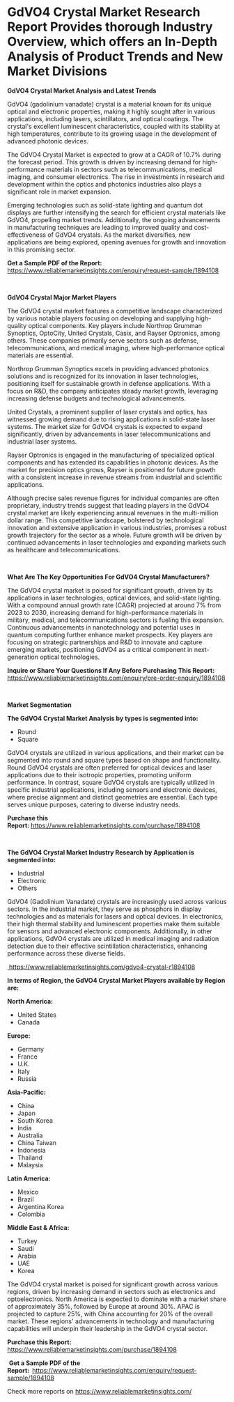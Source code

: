 <p><h1>GdVO4 Crystal Market Research Report Provides thorough Industry Overview, which offers an In-Depth Analysis of Product Trends and New Market Divisions</h1></p><p><strong>GdVO4 Crystal Market Analysis and Latest Trends</strong></p>
<p><p>GdVO4 (gadolinium vanadate) crystal is a material known for its unique optical and electronic properties, making it highly sought after in various applications, including lasers, scintillators, and optical coatings. The crystal's excellent luminescent characteristics, coupled with its stability at high temperatures, contribute to its growing usage in the development of advanced photonic devices.</p><p>The GdVO4 Crystal Market is expected to grow at a CAGR of 10.7% during the forecast period. This growth is driven by increasing demand for high-performance materials in sectors such as telecommunications, medical imaging, and consumer electronics. The rise in investments in research and development within the optics and photonics industries also plays a significant role in market expansion. </p><p>Emerging technologies such as solid-state lighting and quantum dot displays are further intensifying the search for efficient crystal materials like GdVO4, propelling market trends. Additionally, the ongoing advancements in manufacturing techniques are leading to improved quality and cost-effectiveness of GdVO4 crystals. As the market diversifies, new applications are being explored, opening avenues for growth and innovation in this promising sector.</p></p>
<p><strong>Get a Sample PDF of the Report:&nbsp;</strong> <a href="https://www.reliablemarketinsights.com/enquiry/request-sample/1894108?utm_campaign=3031&utm_medium=2&utm_source=Github&utm_content=ia&utm_term=03042025&utm_id=gdvo4-crystal">https://www.reliablemarketinsights.com/enquiry/request-sample/1894108</a></p>
<p>&nbsp;</p>
<p><strong>GdVO4 Crystal Major Market Players</strong></p>
<p><p>The GdVO4 crystal market features a competitive landscape characterized by various notable players focusing on developing and supplying high-quality optical components. Key players include Northrop Grumman Synoptics, OptoCity, United Crystals, Casix, and Rayser Optronics, among others. These companies primarily serve sectors such as defense, telecommunications, and medical imaging, where high-performance optical materials are essential.</p><p>Northrop Grumman Synoptics excels in providing advanced photonics solutions and is recognized for its innovation in laser technologies, positioning itself for sustainable growth in defense applications. With a focus on R&D, the company anticipates steady market growth, leveraging increasing defense budgets and technological advancements.</p><p>United Crystals, a prominent supplier of laser crystals and optics, has witnessed growing demand due to rising applications in solid-state laser systems. The market size for GdVO4 crystals is expected to expand significantly, driven by advancements in laser telecommunications and industrial laser systems.</p><p>Rayser Optronics is engaged in the manufacturing of specialized optical components and has extended its capabilities in photonic devices. As the market for precision optics grows, Rayser is positioned for future growth with a consistent increase in revenue streams from industrial and scientific applications.</p><p>Although precise sales revenue figures for individual companies are often proprietary, industry trends suggest that leading players in the GdVO4 crystal market are likely experiencing annual revenues in the multi-million dollar range. This competitive landscape, bolstered by technological innovation and extensive application in various industries, promises a robust growth trajectory for the sector as a whole. Future growth will be driven by continued advancements in laser technologies and expanding markets such as healthcare and telecommunications.</p></p>
<p>&nbsp;</p>
<p><strong>What Are The Key Opportunities For GdVO4 Crystal Manufacturers?</strong></p>
<p><p>The GdVO4 crystal market is poised for significant growth, driven by its applications in laser technologies, optical devices, and solid-state lighting. With a compound annual growth rate (CAGR) projected at around 7% from 2023 to 2030, increasing demand for high-performance materials in military, medical, and telecommunications sectors is fueling this expansion. Continuous advancements in nanotechnology and potential uses in quantum computing further enhance market prospects. Key players are focusing on strategic partnerships and R&D to innovate and capture emerging markets, positioning GdVO4 as a critical component in next-generation optical technologies.</p></p>
<p><strong>Inquire or Share Your Questions If Any Before Purchasing This Report:</strong> <a href="https://www.reliablemarketinsights.com/enquiry/pre-order-enquiry/1894108?utm_campaign=3031&utm_medium=2&utm_source=Github&utm_content=ia&utm_term=03042025&utm_id=gdvo4-crystal">https://www.reliablemarketinsights.com/enquiry/pre-order-enquiry/1894108</a></p>
<p>&nbsp;</p>
<p><strong>Market Segmentation</strong></p>
<p><strong>The GdVO4 Crystal Market Analysis by types is segmented into:</strong></p>
<p><ul><li>Round</li><li>Square</li></ul></p>
<p><p>GdVO4 crystals are utilized in various applications, and their market can be segmented into round and square types based on shape and functionality. Round GdVO4 crystals are often preferred for optical devices and laser applications due to their isotropic properties, promoting uniform performance. In contrast, square GdVO4 crystals are typically utilized in specific industrial applications, including sensors and electronic devices, where precise alignment and distinct geometries are essential. Each type serves unique purposes, catering to diverse industry needs.</p></p>
<p><strong>Purchase this Report:&nbsp;</strong><a href="https://www.reliablemarketinsights.com/purchase/1894108?utm_campaign=3031&utm_medium=2&utm_source=Github&utm_content=ia&utm_term=03042025&utm_id=gdvo4-crystal">https://www.reliablemarketinsights.com/purchase/1894108</a></p>
<p>&nbsp;</p>
<p><strong>The GdVO4 Crystal Market Industry Research by Application is segmented into:</strong></p>
<p><ul><li>Industrial</li><li>Electronic</li><li>Others</li></ul></p>
<p><p>GdVO4 (Gadolinium Vanadate) crystals are increasingly used across various sectors. In the industrial market, they serve as phosphors in display technologies and as materials for lasers and optical devices. In electronics, their high thermal stability and luminescent properties make them suitable for sensors and advanced electronic components. Additionally, in other applications, GdVO4 crystals are utilized in medical imaging and radiation detection due to their effective scintillation characteristics, enhancing performance across these diverse fields.</p></p>
<p><a href="https://www.reliablemarketinsights.com/gdvo4-crystal-r1894108?utm_campaign=3031&utm_medium=2&utm_source=Github&utm_content=ia&utm_term=03042025&utm_id=gdvo4-crystal">&nbsp;https://www.reliablemarketinsights.com/gdvo4-crystal-r1894108</a></p>
<p><strong>In terms of Region, the GdVO4 Crystal Market Players available by Region are:</strong></p>
<p>
    <p> <strong> North America: </strong>
        <ul>
            <li>United States</li>
            <li>Canada</li>
        </ul>
        </p> 
    <p> <strong> Europe: </strong>
        <ul>
            <li>Germany</li>
            <li>France</li>
            <li>U.K.</li>
            <li>Italy</li>
            <li>Russia</li>
        </ul>
        </p> 
    <p> <strong> Asia-Pacific: </strong>
        <ul>
            <li>China</li>
            <li>Japan</li>
            <li>South Korea</li>
            <li>India</li>
            <li>Australia</li>
            <li>China Taiwan</li>
            <li>Indonesia</li>
            <li>Thailand</li>
            <li>Malaysia</li>
        </ul>
        </p> 
    <p> <strong> Latin America: </strong>
        <ul>
            <li>Mexico</li>
            <li>Brazil</li>
            <li>Argentina Korea</li>
            <li>Colombia</li>
        </ul>
        </p> 
    <p> <strong> Middle East & Africa: </strong>
        <ul>
            <li>Turkey</li>
            <li>Saudi</li>
            <li>Arabia</li>
            <li>UAE</li>
            <li>Korea</li>
        </ul>
    </p>
    </p>
<p><p>The GdVO4 crystal market is poised for significant growth across various regions, driven by increasing demand in sectors such as electronics and optoelectronics. North America is expected to dominate with a market share of approximately 35%, followed by Europe at around 30%. APAC is projected to capture 25%, with China accounting for 20% of the overall market. These regions' advancements in technology and manufacturing capabilities will underpin their leadership in the GdVO4 crystal sector.</p></p>
<p><strong>Purchase this Report: </strong><a href="https://www.reliablemarketinsights.com/purchase/1894108?utm_campaign=3031&utm_medium=2&utm_source=Github&utm_content=ia&utm_term=03042025&utm_id=gdvo4-crystal">https://www.reliablemarketinsights.com/purchase/1894108</a></p>
<p>&nbsp;<strong>Get a Sample PDF of the Report:&nbsp;&nbsp;</strong><a href="https://www.reliablemarketinsights.com/enquiry/request-sample/1894108?utm_campaign=3031&utm_medium=2&utm_source=Github&utm_content=ia&utm_term=03042025&utm_id=gdvo4-crystal">https://www.reliablemarketinsights.com/enquiry/request-sample/1894108</a></p>
<p><strong></strong></p>
<p>Check more reports on <a href="https://www.reliablemarketinsights.com/?utm_campaign=3031&utm_medium=2&utm_source=Github&utm_content=ia&utm_term=03042025&utm_id=gdvo4-crystal">https://www.reliablemarketinsights.com/</a></p>